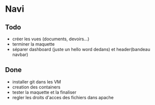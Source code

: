 # Navi

## Todo
- créer les vues (documents, devoirs...)
- terminer la maquette
- séparer dashboard (juste un hello word dedans) et header(bandeau navbar)

## Done
- installer git dans les VM
- creation des containers
- tester la maquette et la finaliser
- regler les droits d'acces des fichiers dans apache 
